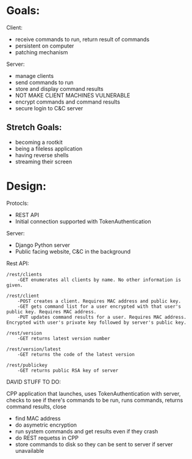 # Goals:
Client: 
* receive commands to run, return result of commands
* persistent on computer
* patching mechanism
		
Server:
* manage clients
* send commands to run
* store and display command results
* NOT MAKE CLIENT MACHINES VULNERABLE
* encrypt commands and command results
* secure login to C&C server
		
## Stretch Goals:
* becoming a rootkit
* being a fileless application
* having reverse shells
* streaming their screen
	
	
# Design:
Protocls:
* REST API
* Initial connection supported with TokenAuthentication
	
Server:
* Django Python server
* Public facing website, C&C in the background
			
Rest API:

	/rest/clients
		-GET enumerates all clients by name. No other information is given.
	
	/rest/client
		-POST creates a client. Requires MAC address and public key.
		-GET gets command list for a user encrypted with that user's public key. Requires MAC address.
		-PUT updates command results for a user. Requires MAC address. Encrypted with user's private key followed by server's public key.
		
	/rest/version 
		-GET returns latest version number
		
	/rest/version/latest 
		-GET returns the code of the latest version
		
	/rest/publickey
		-GET returns public RSA key of server
		
DAVID STUFF TO DO:	

CPP application that launches, uses TokenAuthentication with server, checks to see if there's commands to be run, runs commands, returns command results, close
* find MAC address
* do asymetric encryption
* run system commands and get results even if they crash
* do REST requetss in CPP
* store commands to disk so they can be sent to server if server unavailable